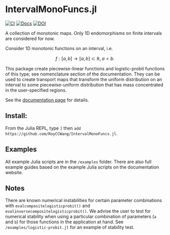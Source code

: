 # IntervalMonoFuncs.jl
[![CI](https://github.com/RoyCCWang/IntervalMonoFuncs.jl/actions/workflows/CI.yml/badge.svg)](https://github.com/RoyCCWang/IntervalMonoFuncs.jl/actions/workflows/CI.yml)
[![Docs](https://img.shields.io/badge/docs-stable-blue.svg)](https://royccwang.github.io/IntervalMonoFuncs.jl/)
[![DOI](https://zenodo.org/badge/473336035.svg)](https://zenodo.org/badge/latestdoi/473336035)

A collection of monotonic maps. Only 1D endomorphisms on finite intervals are considered for now.

Consider 1D monotonic functions on an interval, i.e. 

$$ f: \left[ a,b \right] \rightarrow \left[ a,b \right] \subset\mathbb{R}, a < b.$$

This package create piecewise-linear functions and logistic-probit functions of this type; see nomenclature section of the documentation. They can be used to create transport maps that transform the uniform distribution on an interval to some piecewise-uniform distribution that has mass concentrated in the user-specified regions.

See the [documentation page](https://royccwang.github.io/IntervalMonoFuncs.jl/) for details.

## Install:
From the Julia REPL, type `]` then `add https://github.com/RoyCCWang/IntervalMonoFuncs.jl`.

## Examples
All example Julia scripts are in the `/examples` folder. There are also full example guides based on the example Julia scripts on the documentation website.

## Notes
There are known numerical instabilities for certain parameter combinations with `evalcompositelogisticprobit()` and `evalinversecompositelogisticprobit()`. We advise the user to test for numerical stability when using a particular combination of parameters (`a` and `b`) for those functions in the application at hand. See `/examples/logistic-probit.jl` for an example of stability test.